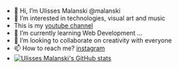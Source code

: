 - 👋 Hi, I’m Ulisses Malanski @malanski
- 👀 I’m interested in technologies, visual art and music 
- This is my [youtube channel](https://www.youtube.com/channel/UCMO8be295Zay2OajfewJpMA)
- 🌱 I’m currently learning Web Development ...
- 💞️ I’m looking to collaborate on creativity with everyone 
- 📫 How to reach me? [instagram](https://www.instagram.com/ulissesmalanski_tattoo/)
- [![Ulisses Malanski's GitHub stats](https://github-readme-stats.vercel.app/api?username=anuraghazra)](https://github.com/anuraghazra/github-readme-stats)

<!---
malanski/malanski is a ✨ special ✨ repository because its `README.md` (this file) appears on your GitHub profile.
You can click the Preview link to take a look at your changes.
--->
